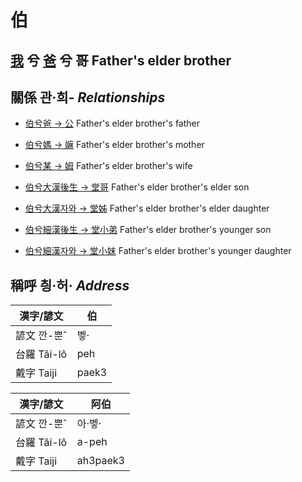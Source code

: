 # 伯
## [我](member1.md) 兮 [爸](member2.md) 兮 哥 Father's elder brother

## 關係 관·희- _Relationships_

- [伯兮爸 → 公](member8.md) Father's elder brother's father

- [伯兮媽 → 嫲](member9.md) Father's elder brother's mother

- [伯兮某 → 姆](member33.md) Father's elder brother's wife

- [伯兮大漢後生 → 堂哥](member35.md) Father's elder brother's elder son

- [伯兮大漢자와 → 堂姊](member36.md) Father's elder brother's elder daughter

- [伯兮細漢後生 → 堂小弟](member37.md) Father's elder brother's younger son

- [伯兮細漢자와 → 堂小妹](member38.md) Father's elder brother's younger daughter



## 稱呼 칑·허· _Address_

漢字/諺文 | 伯
--- | ---
諺文 깐-뿐ˆ | 벻·
台羅 Tâi-lô | peh
戴字 Taiji | paek3


漢字/諺文 | 阿伯
--- | ---
諺文 깐-뿐ˆ | 아·벻·
台羅 Tâi-lô | a-peh
戴字 Taiji | ah3paek3



